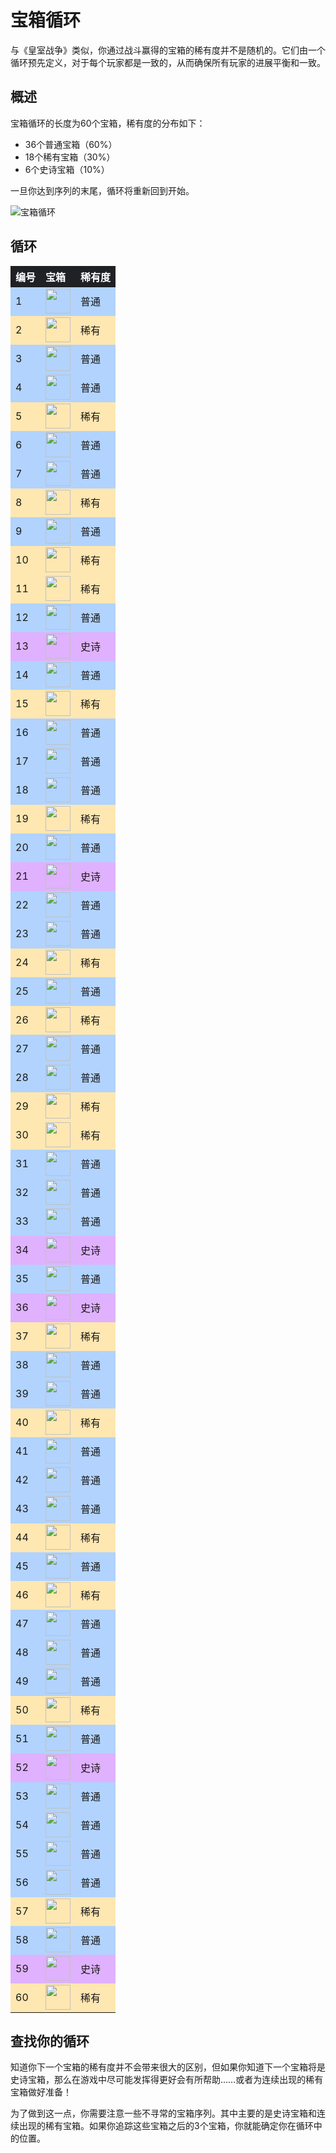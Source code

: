 # 宝箱循环

与《皇室战争》类似，你通过战斗赢得的宝箱的稀有度并不是随机的。它们由一个循环预先定义，对于每个玩家都是一致的，从而确保所有玩家的进展平衡和一致。

## 概述

宝箱循环的长度为60个宝箱，稀有度的分布如下：

- 36个普通宝箱（60%）
- 18个稀有宝箱（30%）
- 6个史诗宝箱（10%）

一旦你达到序列的末尾，循环将重新回到开始。

![宝箱循环](/assets/sb_chest_cycle_1.png)

## 循环



<style>
    .heatmapChestCycle {
        width: 100%;
        text-align: left;
    }
    .heatmapChestCycle th {
        word-wrap: break-word;
        text-align: left;
        color: white;
        background: #202127;
    }
    .heatmapChestCycle tr:nth-child(1) { background: rgba(0, 112, 255, 0.30); }
    .heatmapChestCycle tr:nth-child(2) { background: rgba(255, 179, 0, 0.30); }
    .heatmapChestCycle tr:nth-child(3) { background: rgba(0, 112, 255, 0.30); }
    .heatmapChestCycle tr:nth-child(4) { background: rgba(0, 112, 255, 0.30); }
    .heatmapChestCycle tr:nth-child(5) { background: rgba(255, 179, 0, 0.30); }
    .heatmapChestCycle tr:nth-child(6) { background: rgba(0, 112, 255, 0.30); }
    .heatmapChestCycle tr:nth-child(7) { background: rgba(0, 112, 255, 0.30); }
    .heatmapChestCycle tr:nth-child(8) { background: rgba(255, 179, 0, 0.30); }
    .heatmapChestCycle tr:nth-child(9) { background: rgba(0, 112, 255, 0.30); }
    .heatmapChestCycle tr:nth-child(10) { background: rgba(255, 179, 0, 0.30); }
    .heatmapChestCycle tr:nth-child(11) { background: rgba(255, 179, 0, 0.30); }
    .heatmapChestCycle tr:nth-child(12) { background: rgba(0, 112, 255, 0.30); }
    .heatmapChestCycle tr:nth-child(13) { background: rgba(156, 1, 255, 0.30); }
    .heatmapChestCycle tr:nth-child(14) { background: rgba(0, 112, 255, 0.30); }
    .heatmapChestCycle tr:nth-child(15) { background: rgba(255, 179, 0, 0.30); }
    .heatmapChestCycle tr:nth-child(16) { background: rgba(0, 112, 255, 0.30); }
    .heatmapChestCycle tr:nth-child(17) { background: rgba(0, 112, 255, 0.30); }
    .heatmapChestCycle tr:nth-child(18) { background: rgba(0, 112, 255, 0.30); }
    .heatmapChestCycle tr:nth-child(19) { background: rgba(255, 179, 0, 0.30); }
    .heatmapChestCycle tr:nth-child(20) { background: rgba(0, 112, 255, 0.30); }
    .heatmapChestCycle tr:nth-child(21) { background: rgba(156, 1, 255, 0.30); }
    .heatmapChestCycle tr:nth-child(22) { background: rgba(0, 112, 255, 0.30); }
    .heatmapChestCycle tr:nth-child(23) { background: rgba(0, 112, 255, 0.30); }
    .heatmapChestCycle tr:nth-child(24) { background: rgba(255, 179, 0, 0.30); }
    .heatmapChestCycle tr:nth-child(25) { background: rgba(0, 112, 255, 0.30); }
    .heatmapChestCycle tr:nth-child(26) { background: rgba(255, 179, 0, 0.30); }
    .heatmapChestCycle tr:nth-child(27) { background: rgba(0, 112, 255, 0.30); }
    .heatmapChestCycle tr:nth-child(28) { background: rgba(0, 112, 255, 0.30); }
    .heatmapChestCycle tr:nth-child(29) { background: rgba(255, 179, 0, 0.30); }
    .heatmapChestCycle tr:nth-child(30) { background: rgba(255, 179, 0, 0.30); }
    .heatmapChestCycle tr:nth-child(31) { background: rgba(0, 112, 255, 0.30); }
    .heatmapChestCycle tr:nth-child(32) { background: rgba(0, 112, 255, 0.30); }
    .heatmapChestCycle tr:nth-child(33) { background: rgba(0, 112, 255, 0.30); }
    .heatmapChestCycle tr:nth-child(34) { background: rgba(156, 1, 255, 0.30); }
    .heatmapChestCycle tr:nth-child(35) { background: rgba(0, 112, 255, 0.30); }
    .heatmapChestCycle tr:nth-child(36) { background: rgba(156, 1, 255, 0.30); }
    .heatmapChestCycle tr:nth-child(37) { background: rgba(255, 179, 0, 0.30); }
    .heatmapChestCycle tr:nth-child(38) { background: rgba(0, 112, 255, 0.30); }
    .heatmapChestCycle tr:nth-child(39) { background: rgba(0, 112, 255, 0.30); }
    .heatmapChestCycle tr:nth-child(40) { background: rgba(255, 179, 0, 0.30); }
    .heatmapChestCycle tr:nth-child(41) { background: rgba(0, 112, 255, 0.30); }
    .heatmapChestCycle tr:nth-child(42) { background: rgba(0, 112, 255, 0.30); }
    .heatmapChestCycle tr:nth-child(43) { background: rgba(0, 112, 255, 0.30); }
    .heatmapChestCycle tr:nth-child(44) { background: rgba(255, 179, 0, 0.30); }
    .heatmapChestCycle tr:nth-child(45) { background: rgba(0, 112, 255, 0.30); }
    .heatmapChestCycle tr:nth-child(46) { background: rgba(255, 179, 0, 0.30); }
    .heatmapChestCycle tr:nth-child(47) { background: rgba(0, 112, 255, 0.30); }
    .heatmapChestCycle tr:nth-child(48) { background: rgba(0, 112, 255, 0.30); }
    .heatmapChestCycle tr:nth-child(49) { background: rgba(0, 112, 255, 0.30); }
    .heatmapChestCycle tr:nth-child(50) { background: rgba(255, 179, 0, 0.30); }
    .heatmapChestCycle tr:nth-child(51) { background: rgba(0, 112, 255, 0.30); }
    .heatmapChestCycle tr:nth-child(52) { background: rgba(156, 1, 255, 0.30); }
    .heatmapChestCycle tr:nth-child(53) { background: rgba(0, 112, 255, 0.30); }
    .heatmapChestCycle tr:nth-child(54) { background: rgba(0, 112, 255, 0.30); }
    .heatmapChestCycle tr:nth-child(55) { background: rgba(0, 112, 255, 0.30); }
    .heatmapChestCycle tr:nth-child(56) { background: rgba(0, 112, 255, 0.30); }
    .heatmapChestCycle tr:nth-child(57) { background: rgba(255, 179, 0, 0.30); }
    .heatmapChestCycle tr:nth-child(58) { background: rgba(0, 112, 255, 0.30); }
    .heatmapChestCycle tr:nth-child(59) { background: rgba(156, 1, 255, 0.30); }
    .heatmapChestCycle tr:nth-child(60) { background: rgba(255, 179, 0, 0.30); }
</style>

<div class="heatmapChestCycle">

| 编号 | 宝箱 | 稀有度 | 
| -- | -- | -- |
| 1 | <img src="../assets/chest_icon_普通.png"  width="40" height="40" /> | 普通 |
| 2 | <img src="../assets/chest_icon_稀有.png"  width="40" height="40" /> | 稀有 |
| 3 | <img src="../assets/chest_icon_普通.png"  width="40" height="40" /> | 普通 |
| 4 | <img src="../assets/chest_icon_普通.png"  width="40" height="40" /> | 普通 |
| 5 | <img src="../assets/chest_icon_稀有.png"  width="40" height="40" /> | 稀有 |
| 6 | <img src="../assets/chest_icon_普通.png"  width="40" height="40" /> | 普通 |
| 7 | <img src="../assets/chest_icon_普通.png"  width="40" height="40" /> | 普通 |
| 8 | <img src="../assets/chest_icon_稀有.png"  width="40" height="40" /> | 稀有 |
| 9 | <img src="../assets/chest_icon_普通.png"  width="40" height="40" /> | 普通 |
| 10 | <img src="../assets/chest_icon_稀有.png"  width="40" height="40" /> | 稀有 |
| 11 | <img src="../assets/chest_icon_稀有.png"  width="40" height="40" /> | 稀有 |
| 12 | <img src="../assets/chest_icon_普通.png"  width="40" height="40" /> | 普通 |
| 13 | <img src="../assets/chest_icon_史诗.png"  width="40" height="40" /> | 史诗 |
| 14 | <img src="../assets/chest_icon_普通.png"  width="40" height="40" /> | 普通 |
| 15 | <img src="../assets/chest_icon_稀有.png"  width="40" height="40" /> | 稀有 |
| 16 | <img src="../assets/chest_icon_普通.png"  width="40" height="40" /> | 普通 |
| 17 | <img src="../assets/chest_icon_普通.png"  width="40" height="40" /> | 普通 |
| 18 | <img src="../assets/chest_icon_普通.png"  width="40" height="40" /> | 普通 |
| 19 | <img src="../assets/chest_icon_稀有.png"  width="40" height="40" /> | 稀有 |
| 20 | <img src="../assets/chest_icon_普通.png"  width="40" height="40" /> | 普通 |
| 21 | <img src="../assets/chest_icon_史诗.png"  width="40" height="40" /> | 史诗 |
| 22 | <img src="../assets/chest_icon_普通.png"  width="40" height="40" /> | 普通 |
| 23 | <img src="../assets/chest_icon_普通.png"  width="40" height="40" /> | 普通 |
| 24 | <img src="../assets/chest_icon_稀有.png"  width="40" height="40" /> | 稀有 |
| 25 | <img src="../assets/chest_icon_普通.png"  width="40" height="40" /> | 普通 |
| 26 | <img src="../assets/chest_icon_稀有.png"  width="40" height="40" /> | 稀有 |
| 27 | <img src="../assets/chest_icon_普通.png"  width="40" height="40" /> | 普通 |
| 28 | <img src="../assets/chest_icon_普通.png"  width="40" height="40" /> | 普通 |
| 29 | <img src="../assets/chest_icon_稀有.png"  width="40" height="40" /> | 稀有 |
| 30 | <img src="../assets/chest_icon_稀有.png"  width="40" height="40" /> | 稀有 |
| 31 | <img src="../assets/chest_icon_普通.png"  width="40" height="40" /> | 普通 |
| 32 | <img src="../assets/chest_icon_普通.png"  width="40" height="40" /> | 普通 |
| 33 | <img src="../assets/chest_icon_普通.png"  width="40" height="40" /> | 普通 |
| 34 | <img src="../assets/chest_icon_史诗.png"  width="40" height="40" /> | 史诗 |
| 35 | <img src="../assets/chest_icon_普通.png"  width="40" height="40" /> | 普通 |
| 36 | <img src="../assets/chest_icon_史诗.png"  width="40" height="40" /> | 史诗 |
| 37 | <img src="../assets/chest_icon_稀有.png"  width="40" height="40" /> | 稀有 |
| 38 | <img src="../assets/chest_icon_普通.png"  width="40" height="40" /> | 普通 |
| 39 | <img src="../assets/chest_icon_普通.png"  width="40" height="40" /> | 普通 |
| 40 | <img src="../assets/chest_icon_稀有.png"  width="40" height="40" /> | 稀有 |
| 41 | <img src="../assets/chest_icon_普通.png"  width="40" height="40" /> | 普通 |
| 42 | <img src="../assets/chest_icon_普通.png"  width="40" height="40" /> | 普通 |
| 43 | <img src="../assets/chest_icon_普通.png"  width="40" height="40" /> | 普通 |
| 44 | <img src="../assets/chest_icon_稀有.png"  width="40" height="40" /> | 稀有 |
| 45 | <img src="../assets/chest_icon_普通.png"  width="40" height="40" /> | 普通 |
| 46 | <img src="../assets/chest_icon_稀有.png"  width="40" height="40" /> | 稀有 |
| 47 | <img src="../assets/chest_icon_普通.png"  width="40" height="40" /> | 普通 |
| 48 | <img src="../assets/chest_icon_普通.png"  width="40" height="40" /> | 普通 |
| 49 | <img src="../assets/chest_icon_普通.png"  width="40" height="40" /> | 普通 |
| 50 | <img src="../assets/chest_icon_稀有.png"  width="40" height="40" /> | 稀有 |
| 51 | <img src="../assets/chest_icon_普通.png"  width="40" height="40" /> | 普通 |
| 52 | <img src="../assets/chest_icon_史诗.png"  width="40" height="40" /> | 史诗 |
| 53 | <img src="../assets/chest_icon_普通.png"  width="40" height="40" /> | 普通 |
| 54 | <img src="../assets/chest_icon_普通.png"  width="40" height="40" /> | 普通 |
| 55 | <img src="../assets/chest_icon_普通.png"  width="40" height="40" /> | 普通 |
| 56 | <img src="../assets/chest_icon_普通.png"  width="40" height="40" /> | 普通 |
| 57 | <img src="../assets/chest_icon_稀有.png"  width="40" height="40" /> | 稀有 |
| 58 | <img src="../assets/chest_icon_普通.png"  width="40" height="40" /> | 普通 |
| 59 | <img src="../assets/chest_icon_史诗.png"  width="40" height="40" /> | 史诗 |
| 60 | <img src="../assets/chest_icon_稀有.png"  width="40" height="40" /> | 稀有 |

</div>


## 查找你的循环

知道你下一个宝箱的稀有度并不会带来很大的区别，但如果你知道下一个宝箱将是史诗宝箱，那么在游戏中尽可能发挥得更好会有所帮助……或者为连续出现的稀有宝箱做好准备！

为了做到这一点，你需要注意一些不寻常的宝箱序列。其中主要的是史诗宝箱和连续出现的稀有宝箱。如果你追踪这些宝箱之后的3个宝箱，你就能确定你在循环中的位置。